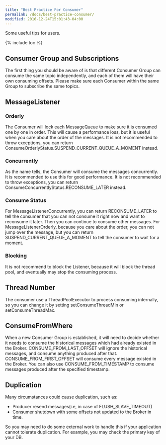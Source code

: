 ```yaml
---
title: "Best Practice For Consumer"
permalink: /docs/best-practice-consumer/
modified: 2016-12-24T15:01:43-04:00
---
```


Some useful tips for users.

{% include toc %}
## Consumer Group and Subscriptions
The first thing you should be aware of is that different Consumer Group can consume the same topic independently, and each of them will have their own consuming offsets. 
Please make sure each Consumer within the same Group to subscribe the same topics.
## MessageListener
### Orderly
The Consumer will lock each MessageQueue to make sure it is consumed one by one in order. This will cause a performance loss, but it is useful when you care about the order of the messages.
It is not recommended to throw exceptions, you can return ConsumeOrderlyStatus.SUSPEND_CURRENT_QUEUE_A_MOMENT instead.
### Concurrently
As the name tells, the Consumer will consume the messages concurrently. It is recommended to use this for good performance.
It is not recommended to throw exceptions, you can return ConsumeConcurrentlyStatus.RECONSUME_LATER instead.
### Consume Status
For MessageListenerConcurrently, you can return RECONSUME_LATER to tell the consumer that you can not consume it right now and want to reconsume it later. Then you can continue to consume other messages. 
For MessageListenerOrderly, because you care about the order, you can not jump over the message, but you can return SUSPEND_CURRENT_QUEUE_A_MOMENT to tell the consumer to wait for a moment.
### Blocking
It is not recommend to block the Listener, because it will block the thread pool, and eventually may stop the consuming process.
## Thread Number
The consumer use a ThreadPoolExecutor to process consuming internally, so you can change it by setting setConsumeThreadMin or setConsumeThreadMax.
## ConsumeFromWhere
When a new Consumer Group is established, it will need to decide whether it needs to consume the historical messages which had already existed in the Broker. 
CONSUME_FROM_LAST_OFFSET will ignore the historical messages, and consume anything produced after that.
CONSUME_FROM_FIRST_OFFSET will consume every message existed in the Broker.
You can also use CONSUME_FROM_TIMESTAMP to consume messages produced after the specified timestamp.
## Duplication
Many circumstances could cause duplication, such as:
* Producer resend messages(i.e, in case of FLUSH_SLAVE_TIMEOUT)
* Consumer shutdown with some offsets not updated to the Broker in time.


So you may need to do some external work to handle this if your application cannot tolerate duplication. For example, you may check the primary key of your DB.

